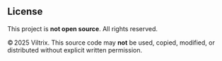 ## License

This project is **not open source**. All rights reserved.

© 2025 Viltrix. This source code may **not** be used, copied, modified, or distributed
without explicit written permission.
